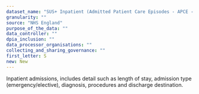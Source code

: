 ```yaml
---
dataset_name: "SUS+ Inpatient (Admitted Patient Care Episodes - APCE - and Admitted Patient Care Spells - APCS)"
granularity: ""
source: "NHS England"
purpose_of_the_data: ""
data_controller: ""
dpia_inclusion: ""
data_processor_organisations: ""
collecting_and_sharing_governance: ""
first_letter: S
new: New
---
```

Inpatient admissions, includes detail such as length of stay, admission type (emergency/elective), diagnosis, procedures and discharge destination.